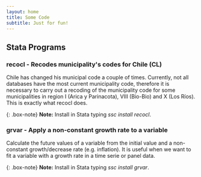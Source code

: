 ```yaml
---
layout: home
title: Some Code
subtitle: Just for fun!
---
```


## Stata Programs
### **recocl** - Recodes municipality's codes for Chile (CL)

Chile has changed his municipal code a couple of times. Currently, not all databases have the most current municipality code, therefore it is necessary to carry out a recoding of the municipality code for some municipalities in region I (Arica y Parinacota), VIII (Bio-Bio) and X (Los Ríos). This is exactly what recocl does.

{: .box-note}
**Note:** Install in Stata typing _ssc install recocl_.

### **grvar** - Apply a non-constant growth rate to a variable

Calculate the future values of a variable from the initial value and a non-constant growth/decrease rate (e.g. inflation). It is useful when we want to fit a variable with a growth rate in a time serie or panel data.

{: .box-note}
**Note:** Install in Stata typing _ssc install grvar_.
